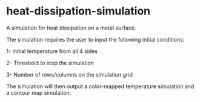 # heat-dissipation-simulation

A simulation for heat dissipation on a metal surface.

The simulation requires the user to input the following initial conditions:

1- Initial temperature from all 4 sides

2- Threshold to stop the simulation

3- Number of rows/columns on the simulation grid

The simulation will then output a color-mapped temperature simulation and a contour map simulation.
